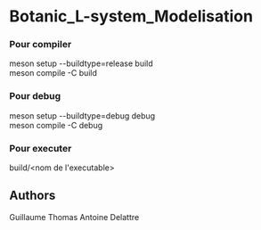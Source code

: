 # Botanic_L-system_Modelisation

### Pour compiler
meson setup --buildtype=release build<br/>
meson compile -C build

### Pour debug
meson setup --buildtype=debug debug<br/>
meson compile -C debug

### Pour executer
build/<nom de l'executable>

## Authors
Guillaume Thomas
Antoine Delattre
